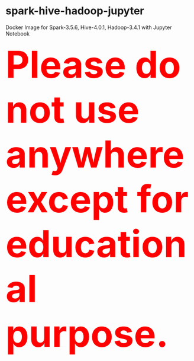 # spark-hive-hadoop-jupyter
Docker Image for Spark-3.5.6, Hive-4.0.1, Hadoop-3.4.1 with Jupyter Notebook

<span style="font-size: 2.5vh; color: red; font-weight: bold;">Please do not use anywhere except for educational purpose.</span>